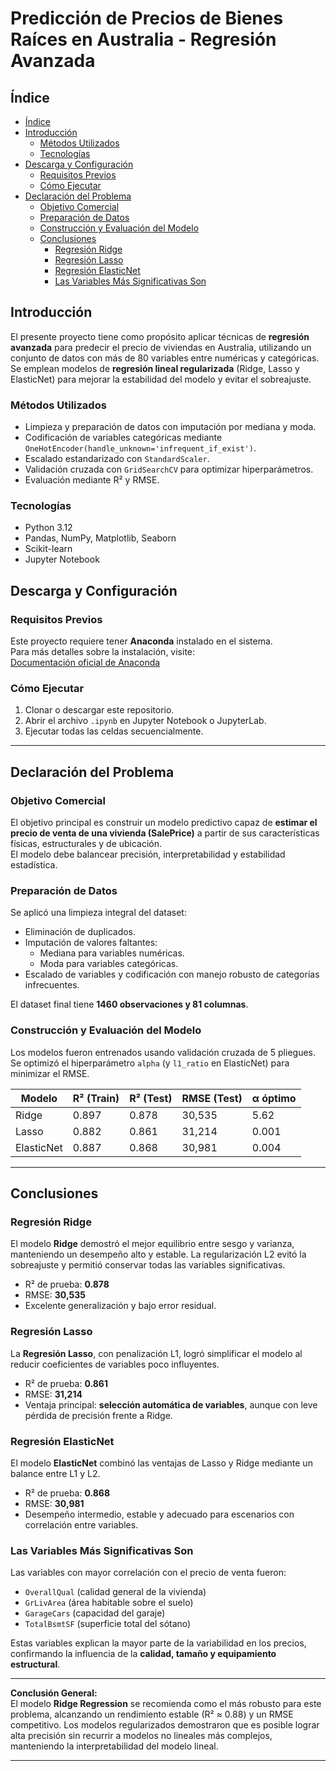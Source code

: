 # Predicción de Precios de Bienes Raíces en Australia - Regresión Avanzada

## Índice

- [Índice](#índice)
- [Introducción](#introducción)
  - [Métodos Utilizados](#métodos-utilizados)
  - [Tecnologías](#tecnologías)
- [Descarga y Configuración](#descarga-y-configuración)
  - [Requisitos Previos](#requisitos-previos)
  - [Cómo Ejecutar](#cómo-ejecutar)
- [Declaración del Problema](#declaración-del-problema)
  - [Objetivo Comercial](#objetivo-comercial)
  - [Preparación de Datos](#preparación-de-datos)
  - [Construcción y Evaluación del Modelo](#construcción-y-evaluación-del-modelo)
  - [Conclusiones](#conclusiones)
    - [Regresión Ridge](#regresión-ridge)
    - [Regresión Lasso](#regresión-lasso)
    - [Regresión ElasticNet](#regresión-elasticnet)
    - [Las Variables Más Significativas Son](#las-variables-más-significativas-son)

## Introducción

El presente proyecto tiene como propósito aplicar técnicas de **regresión avanzada** para predecir el precio de viviendas en Australia, utilizando un conjunto de datos con más de 80 variables entre numéricas y categóricas. Se emplean modelos de **regresión lineal regularizada** (Ridge, Lasso y ElasticNet) para mejorar la estabilidad del modelo y evitar el sobreajuste.

### Métodos Utilizados
* Limpieza y preparación de datos con imputación por mediana y moda.
* Codificación de variables categóricas mediante `OneHotEncoder(handle_unknown='infrequent_if_exist')`.
* Escalado estandarizado con `StandardScaler`.
* Validación cruzada con `GridSearchCV` para optimizar hiperparámetros.
* Evaluación mediante R² y RMSE.

### Tecnologías
* Python 3.12
* Pandas, NumPy, Matplotlib, Seaborn
* Scikit-learn
* Jupyter Notebook

## Descarga y Configuración

### Requisitos Previos

Este proyecto requiere tener **Anaconda** instalado en el sistema.  
Para más detalles sobre la instalación, visite:  
[Documentación oficial de Anaconda](https://docs.anaconda.com/anaconda/install/index.html)

### Cómo Ejecutar

1. Clonar o descargar este repositorio.  
2. Abrir el archivo `.ipynb` en Jupyter Notebook o JupyterLab.  
3. Ejecutar todas las celdas secuencialmente.  

---

## Declaración del Problema

### Objetivo Comercial

El objetivo principal es construir un modelo predictivo capaz de **estimar el precio de venta de una vivienda (SalePrice)** a partir de sus características físicas, estructurales y de ubicación.  
El modelo debe balancear precisión, interpretabilidad y estabilidad estadística.

### Preparación de Datos

Se aplicó una limpieza integral del dataset:  
- Eliminación de duplicados.  
- Imputación de valores faltantes:  
  - Mediana para variables numéricas.  
  - Moda para variables categóricas.  
- Escalado de variables y codificación con manejo robusto de categorías infrecuentes.

El dataset final tiene **1460 observaciones y 81 columnas**.

### Construcción y Evaluación del Modelo

Los modelos fueron entrenados usando validación cruzada de 5 pliegues.  
Se optimizó el hiperparámetro `alpha` (y `l1_ratio` en ElasticNet) para minimizar el RMSE.

| Modelo | R² (Train) | R² (Test) | RMSE (Test) | α óptimo |
|---------|------------|------------|--------------|-----------|
| Ridge | 0.897 | 0.878 | 30,535 | 5.62 |
| Lasso | 0.882 | 0.861 | 31,214 | 0.001 |
| ElasticNet | 0.887 | 0.868 | 30,981 | 0.004 |

---

## Conclusiones

### Regresión Ridge

El modelo **Ridge** demostró el mejor equilibrio entre sesgo y varianza, manteniendo un desempeño alto y estable. La regularización L2 evitó la sobreajuste y permitió conservar todas las variables significativas.  
- R² de prueba: **0.878**  
- RMSE: **30,535**  
- Excelente generalización y bajo error residual.

### Regresión Lasso

La **Regresión Lasso**, con penalización L1, logró simplificar el modelo al reducir coeficientes de variables poco influyentes.  
- R² de prueba: **0.861**  
- RMSE: **31,214**  
- Ventaja principal: **selección automática de variables**, aunque con leve pérdida de precisión frente a Ridge.

### Regresión ElasticNet

El modelo **ElasticNet** combinó las ventajas de Lasso y Ridge mediante un balance entre L1 y L2.  
- R² de prueba: **0.868**  
- RMSE: **30,981**  
- Desempeño intermedio, estable y adecuado para escenarios con correlación entre variables.

### Las Variables Más Significativas Son

Las variables con mayor correlación con el precio de venta fueron:  
- `OverallQual` (calidad general de la vivienda)  
- `GrLivArea` (área habitable sobre el suelo)  
- `GarageCars` (capacidad del garaje)  
- `TotalBsmtSF` (superficie total del sótano)  

Estas variables explican la mayor parte de la variabilidad en los precios, confirmando la influencia de la **calidad, tamaño y equipamiento estructural**.

---

**Conclusión General:**  
El modelo **Ridge Regression** se recomienda como el más robusto para este problema, alcanzando un rendimiento estable (R² ≈ 0.88) y un RMSE competitivo. Los modelos regularizados demostraron que es posible lograr alta precisión sin recurrir a modelos no lineales más complejos, manteniendo la interpretabilidad del modelo lineal.

---
